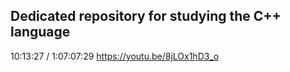 ## Dedicated repository for studying the C++ language

10:13:27 / 1:07:07:29
https://youtu.be/8jLOx1hD3_o
